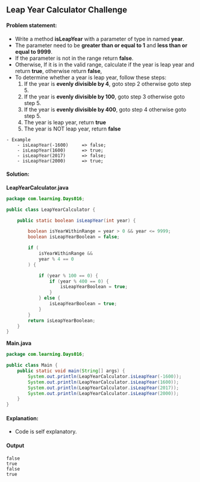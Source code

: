 Leap Year Calculator Challenge
--

#### Problem statement:

- Write a method **isLeapYear** with a parameter of type in named **year**.
- The parameter need to be **greater than or equal to 1** and **less than or equal to 9999**.
- If the parameter is not in the range return **false**.
- Otherwise, If it is in the valid range, calculate if the year is leap year and return **true**, otherwise return **false**,
- To determine whether a year is leap year, follow these steps:
	1. If the year is **evenly divisible by 4**, goto step 2 otherwise goto step 5.
	2. If the year is **evenly divisible by 100**, goto step 3 otherwise goto step 5.
	3. If the year is **evenly divisible by 400**, goto step 4 otherwise goto step 5.
	4. The year is leap year, return **true**
	5. The year is NOT leap year, return **false**
```
- Example
    - isLeapYear(-1600) 	=> false;
    - isLeapYear(1600) 		=> true;
    - isLeapYear(2017) 		=> false;
    - isLeapYear(2000)	 	=> true;
```

#### Solution:
**LeapYearCalculator.java**
```java
package com.learning.Days016;

public class LeapYearCalculator {

    public static boolean isLeapYear(int year) {

        boolean isYearWithinRange = year > 0 && year <= 9999;
        boolean isLeapYearBoolean = false;

        if (
            isYearWithinRange &&
            year % 4 == 0
        ) {

            if (year % 100 == 0) {
                if (year % 400 == 0) {
                    isLeapYearBoolean = true;
                }
            } else {
                isLeapYearBoolean = true;
            }
        }
        return isLeapYearBoolean;
    }
}
```
**Main.java**
```java
package com.learning.Days016;

public class Main {
    public static void main(String[] args) {
        System.out.println(LeapYearCalculator.isLeapYear(-1600));
        System.out.println(LeapYearCalculator.isLeapYear(1600));
        System.out.println(LeapYearCalculator.isLeapYear(2017));
        System.out.println(LeapYearCalculator.isLeapYear(2000));
    }
}
```

#### Explanation:

- Code is self explanatory.
 
 #### Output
 ```    
false
true
false
true
```